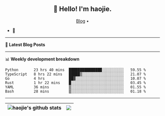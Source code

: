 <h2 align="center">👋 Hello! I'm haojie.</h2>
<p align="center">
  <a href="https://aoyouer.com">Blog</a> •
</p>


- 🔭 


-------

**📝 Latest Blog Posts**


-------

📊 **Weekly development breakdown**
<!--START_SECTION:waka-->

```text
Python       23 hrs 40 mins  ███████████████░░░░░░░░░░   59.55 %
TypeScript   8 hrs 22 mins   █████▒░░░░░░░░░░░░░░░░░░░   21.07 %
Go           4 hrs           ██▓░░░░░░░░░░░░░░░░░░░░░░   10.07 %
Rust         1 hr 22 mins    █░░░░░░░░░░░░░░░░░░░░░░░░   03.45 %
YAML         36 mins         ▒░░░░░░░░░░░░░░░░░░░░░░░░   01.55 %
Bash         28 mins         ▒░░░░░░░░░░░░░░░░░░░░░░░░   01.18 %
```

<!--END_SECTION:waka-->

-------



| <img align="center" src="https://github-readme-stats.vercel.app/api?username=haojie06&show_icons=true&theme=graywhite&show_icons=true&count_private=true&include_all_commits=true&hide_border=true" alt="haojie's github stats" /> | <img align="center" src="https://github-readme-stats.vercel.app/api/top-langs/?username=haojie06&layout=compact&theme=graywhite&hide_border=true&hide=css,html" /> |
| ------------- | ------------- |


